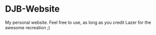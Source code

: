 # DJB-Website
My personal website. Feel free to use, as long as you credit Lazer for the awesome recreation ;)
